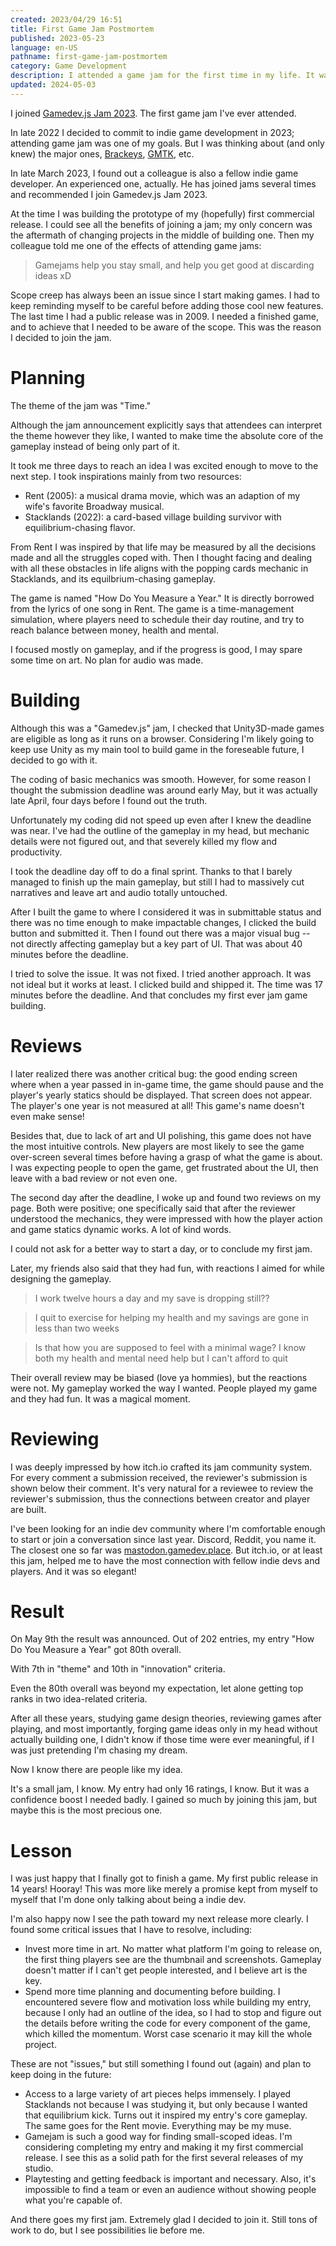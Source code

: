 ```yaml
---
created: 2023/04/29 16:51
title: First Game Jam Postmortem
published: 2023-05-23
language: en-US
pathname: first-game-jam-postmortem
category: Game Development
description: I attended a game jam for the first time in my life. It was the best decision I made as an indie game developer in many years.
updated: 2024-05-03
---
```


I joined [Gamedev.js Jam 2023](https://itch.io/jam/gamedevjs-2023). The first game jam I've ever attended.

In late 2022 I decided to commit to indie game development in 2023; attending game jam was one of my goals. But I was thinking about (and only knew) the major ones, [Brackeys](https://itch.io/jam/brackeys-9), [GMTK](https://itch.io/jam/gmtk-jam-2022), etc.

In late March 2023, I found out a colleague is also a fellow indie game developer. An experienced one, actually. He has joined jams several times and recommended I join Gamedev.js Jam 2023.

At the time I was building the prototype of my (hopefully) first commercial release. I could see all the benefits of joining a jam; my only concern was the aftermath of changing projects in the middle of building one. Then my colleague told me one of the effects of attending game jams:

> Gamejams help you stay small, and help you get good at discarding ideas xD

Scope creep has always been an issue since I start making games. I had to keep reminding myself to be careful before adding those cool new features. The last time I had a public release was in 2009. I needed a finished game, and to achieve that I needed to be aware of the scope. This was the reason I decided to join the jam.

# Planning

The theme of the jam was "Time."

Although the jam announcement explicitly says that attendees can interpret the theme however they like, I wanted to make time the absolute core of the gameplay instead of being only part of it.

It took me three days to reach an idea I was excited enough to move to the next step. I took inspirations mainly from two resources:

- Rent (2005): a musical drama movie, which was an adaption of my wife's favorite Broadway musical.
- Stacklands (2022): a card-based village building survivor with equilibrium-chasing flavor.

From Rent I was inspired by that life may be measured by all the decisions made and all the struggles coped with. Then I thought facing and dealing with all these obstacles in life aligns with the popping cards mechanic in Stacklands, and its equilbrium-chasing gameplay.

The game is named "How Do You Measure a Year." It is directly borrowed from the lyrics of one song in Rent. The game is a time-management simulation, where players need to schedule their day routine, and try to reach balance between money, health and mental.

I focused mostly on gameplay, and if the progress is good, I may spare some time on art. No plan for audio was made.

# Building

Although this was a "Gamedev.js" jam, I checked that Unity3D-made games are eligible as long as it runs on a browser. Considering I'm likely going to keep use Unity as my main tool to build game in the foreseable future, I decided to go with it.

The coding of basic mechanics was smooth. However, for some reason I thought the submission deadline was around early May, but it was actually late April, four days before I found out the truth.

Unfortunately my coding did not speed up even after I knew the deadline was near. I've had the outline of the gameplay in my head, but mechanic details were not figured out, and that severely killed my flow and productivity.

I took the deadline day off to do a final sprint. Thanks to that I barely managed to finish up the main gameplay, but still I had to massively cut narratives and leave art and audio totally untouched.

After I built the game to where I considered it was in submittable status and there was no time enough to make impactable changes, I clicked the build button and submitted it. Then I found out there was a major visual bug -- not directly affecting gameplay but a key part of UI. That was about 40 minutes before the deadline.

I tried to solve the issue. It was not fixed. I tried another approach. It was not ideal but it works at least. I clicked build and shipped it. The time was 17 minutes before the deadline. And that concludes my first ever jam game building.

# Reviews

I later realized there was another critical bug: the good ending screen where when a year passed in in-game time, the game should pause and the player's yearly statics should be displayed. That screen does not appear. The player's one year is not measured at all! This game's name doesn't even make sense!

Besides that, due to lack of art and UI polishing, this game does not have the most intuitive controls. New players are most likely to see the game over-screen several times before having a grasp of what the game is about. I was expecting people to open the game, get frustrated about the UI, then leave with a bad review or not even one.

The second day after the deadline, I woke up and found two reviews on my page. Both were positive; one specifically said that after the reviewer understood the mechanics, they were impressed with how the player action and game statics dynamic works. A lot of kind words.

I could not ask for a better way to start a day, or to conclude my first jam.

Later, my friends also said that they had fun, with reactions I aimed for while designing the gameplay.

> I work twelve hours a day and my save is dropping still??

> I quit to exercise for helping my health
> and my savings are gone in less than two weeks

> Is that how you are supposed to feel with a minimal wage?
> I know both my health and mental need help but I can't afford to quit

Their overall review may be biased (love ya hommies), but the reactions were not. My gameplay worked the way I wanted. People played my game and they had fun. It was a magical moment.

# Reviewing

I was deeply impressed by how itch.io crafted its jam community system. For every comment a submission received, the reviewer's submission is shown below their comment. It's very natural for a reviewee to review the reviewer's submission, thus the connections between creator and player are built.

I've been looking for an indie dev community where I'm comfortable enough to start or join a conversation since last year. Discord, Reddit, you name it. The closest one so far was [mastodon.gamedev.place](https://mastodon.gamedev.place). But itch.io, or at least this jam, helped me to have the most connection with fellow indie devs and players. And it was so elegant!

# Result

On May 9th the result was announced. Out of 202 entries, my entry "How Do You Measure a Year" got 80th overall.

With 7th in "theme" and 10th in "innovation" criteria.

Even the 80th overall was beyond my expectation, let alone getting top ranks in two idea-related criteria.

After all these years, studying game design theories, reviewing games after playing, and most importantly, forging game ideas only in my head without actually building one, I didn't know if those time were ever meaningful, if I was just pretending I'm chasing my dream.

Now I know there are people like my idea.

It's a small jam, I know. My entry had only 16 ratings, I know. But it was a confidence boost I needed badly. I gained so much by joining this jam, but maybe this is the most precious one.

# Lesson

I was just happy that I finally got to finish a game. My first public release in 14 years! Hooray! This was more like merely a promise kept from myself to myself that I'm done only talking about being a indie dev.

I'm also happy now I see the path toward my next release more clearly. I found some critical issues that I have to resolve, including:

- Invest more time in art. No matter what platform I'm going to release on, the first thing players see are the thumbnail and screenshots. Gameplay doesn't matter if I can't get people interested, and I believe art is the key.
- Spend more time planning and documenting before building. I encountered severe flow and motivation loss while building my entry, because I only had an outline of the idea, so I had to stop and figure out the details before writing the code for every component of the game, which killed the momentum. Worst case scenario it may kill the whole project.

These are not "issues," but still something I found out (again) and plan to keep doing in the future:

- Access to a large variety of art pieces helps immensely. I played Stacklands not because I was studying it, but only because I wanted that equilibrium kick. Turns out it inspired my entry's core gameplay. The same goes for the Rent movie. Everything may be my muse.
- Gamejam is such a good way for finding small-scoped ideas. I'm considering completing my entry and making it my first commercial release. I see this as a solid path for the first several releases of my studio.
- Playtesting and getting feedback is important and necessary. Also, it's impossible to find a team or even an audience without showing people what you're capable of.

And there goes my first jam. Extremely glad I decided to join it. Still tons of work to do, but I see possibilities lie before me.
